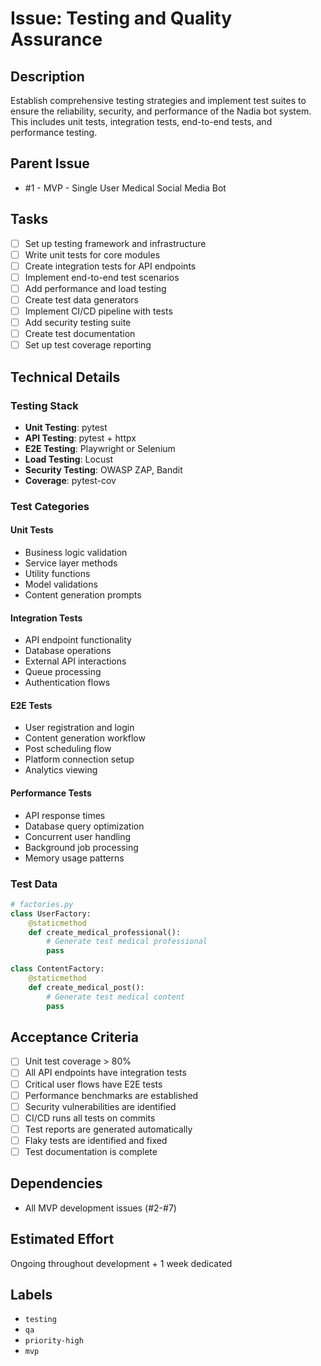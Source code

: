 # Issue: Testing and Quality Assurance

## Description

Establish comprehensive testing strategies and implement test suites to ensure the reliability, security, and performance of the Nadia bot system. This includes unit tests, integration tests, end-to-end tests, and performance testing.

## Parent Issue

- #1 - MVP - Single User Medical Social Media Bot

## Tasks

- [ ] Set up testing framework and infrastructure
- [ ] Write unit tests for core modules
- [ ] Create integration tests for API endpoints
- [ ] Implement end-to-end test scenarios
- [ ] Add performance and load testing
- [ ] Create test data generators
- [ ] Implement CI/CD pipeline with tests
- [ ] Add security testing suite
- [ ] Create test documentation
- [ ] Set up test coverage reporting

## Technical Details

### Testing Stack
- **Unit Testing**: pytest
- **API Testing**: pytest + httpx
- **E2E Testing**: Playwright or Selenium
- **Load Testing**: Locust
- **Security Testing**: OWASP ZAP, Bandit
- **Coverage**: pytest-cov

### Test Categories

#### Unit Tests
- Business logic validation
- Service layer methods
- Utility functions
- Model validations
- Content generation prompts

#### Integration Tests
- API endpoint functionality
- Database operations
- External API interactions
- Queue processing
- Authentication flows

#### E2E Tests
- User registration and login
- Content generation workflow
- Post scheduling flow
- Platform connection setup
- Analytics viewing

#### Performance Tests
- API response times
- Database query optimization
- Concurrent user handling
- Background job processing
- Memory usage patterns

### Test Data
```python
# factories.py
class UserFactory:
    @staticmethod
    def create_medical_professional():
        # Generate test medical professional
        pass

class ContentFactory:
    @staticmethod
    def create_medical_post():
        # Generate test medical content
        pass
```

## Acceptance Criteria

- [ ] Unit test coverage > 80%
- [ ] All API endpoints have integration tests
- [ ] Critical user flows have E2E tests
- [ ] Performance benchmarks are established
- [ ] Security vulnerabilities are identified
- [ ] CI/CD runs all tests on commits
- [ ] Test reports are generated automatically
- [ ] Flaky tests are identified and fixed
- [ ] Test documentation is complete

## Dependencies

- All MVP development issues (#2-#7)

## Estimated Effort

Ongoing throughout development + 1 week dedicated

## Labels

- `testing`
- `qa`
- `priority-high`
- `mvp`